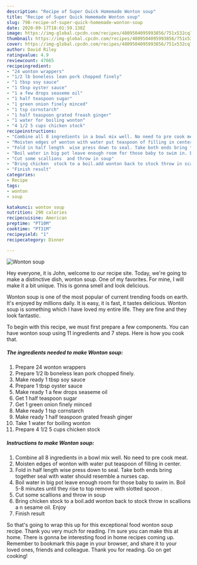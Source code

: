 ```yaml
---
description: "Recipe of Super Quick Homemade Wonton soup"
title: "Recipe of Super Quick Homemade Wonton soup"
slug: 798-recipe-of-super-quick-homemade-wonton-soup
date: 2020-09-17T18:01:59.138Z
image: https://img-global.cpcdn.com/recipes/4809504095993856/751x532cq70/wonton-soup-recipe-main-photo.jpg
thumbnail: https://img-global.cpcdn.com/recipes/4809504095993856/751x532cq70/wonton-soup-recipe-main-photo.jpg
cover: https://img-global.cpcdn.com/recipes/4809504095993856/751x532cq70/wonton-soup-recipe-main-photo.jpg
author: David Riley
ratingvalue: 4.9
reviewcount: 47665
recipeingredient:
- "24 wonton wrappers"
- "1/2 lb boneless lean pork chopped finely"
- "1 tbsp soy sauce"
- "1 tbsp oyster sauce"
- "1 a few drops seaseme oil"
- "1 half teaspoon sugar"
- "1 green onion finely minced"
- "1 tsp cornstarch"
- "1 half teaspoon grated freash ginger"
- "1 water for boiling wonton"
- "4 1/2 5 cups chicken stock"
recipeinstructions:
- "Combine all 8 ingredients in a bowl mix well. No need to pre cook meat."
- "Moisten edges of wonton with water put teaspoon of filling in center."
- "Fold in half length  wise press down to seal. Take both ends bring together seal with water should resemble a nurses cap."
- "Boil water in big pot leave enough room for those baby to swim in. Boil 5-8 minutes until they rise to top remove with slotted spoon ."
- "Cut some scallions  and throw in soup"
- "Bring chicken  stock to a boil.add wonton back to stock throw in scallions a n sesame oil. Enjoy"
- "Finish result"
categories:
- Recipe
tags:
- wonton
- soup

katakunci: wonton soup 
nutrition: 290 calories
recipecuisine: American
preptime: "PT10M"
cooktime: "PT31M"
recipeyield: "1"
recipecategory: Dinner

---
```



![Wonton soup](https://img-global.cpcdn.com/recipes/4809504095993856/751x532cq70/wonton-soup-recipe-main-photo.jpg)

Hey everyone, it is John, welcome to our recipe site. Today, we're going to make a distinctive dish, wonton soup. One of my favorites. For mine, I will make it a bit unique. This is gonna smell and look delicious.

Wonton soup is one of the most popular of current trending foods on earth. It's enjoyed by millions daily. It is easy, it is fast, it tastes delicious. Wonton soup is something which I have loved my entire life. They are fine and they look fantastic.




To begin with this recipe, we must first prepare a few components. You can have wonton soup using 11 ingredients and 7 steps. Here is how you cook that.

<!--inarticleads1-->

##### The ingredients needed to make Wonton soup:

1. Prepare 24 wonton wrappers
1. Prepare 1/2 lb boneless lean pork chopped finely.
1. Make ready 1 tbsp soy sauce
1. Prepare 1 tbsp oyster sauce
1. Make ready 1 a few drops seaseme oil
1. Get 1 half teaspoon sugar
1. Get 1 green onion finely minced
1. Make ready 1 tsp cornstarch
1. Make ready 1 half teaspoon grated freash ginger
1. Take 1 water for boiling wonton
1. Prepare 4 1/2 5 cups chicken stock




<!--inarticleads2-->

##### Instructions to make Wonton soup:

1. Combine all 8 ingredients in a bowl mix well. No need to pre cook meat.
1. Moisten edges of wonton with water put teaspoon of filling in center.
1. Fold in half length  wise press down to seal. Take both ends bring together seal with water should resemble a nurses cap.
1. Boil water in big pot leave enough room for those baby to swim in. Boil 5-8 minutes until they rise to top remove with slotted spoon .
1. Cut some scallions  and throw in soup
1. Bring chicken  stock to a boil.add wonton back to stock throw in scallions a n sesame oil. Enjoy
1. Finish result




So that's going to wrap this up for this exceptional food wonton soup recipe. Thank you very much for reading. I'm sure you can make this at home. There is gonna be interesting food in home recipes coming up. Remember to bookmark this page in your browser, and share it to your loved ones, friends and colleague. Thank you for reading. Go on get cooking!

